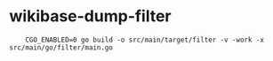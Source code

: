 # wikibase-dump-filter


        CGO_ENABLED=0 go build -o src/main/target/filter -v -work -x src/main/go/filter/main.go
